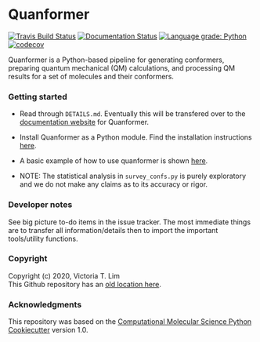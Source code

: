 Quanformer
==============================
[//]: # (Badges)
[![Travis Build Status](https://travis-ci.org/MobleyLab/quanformer.png)](https://travis-ci.org/MobleyLab/quanformer)
[![Documentation Status](https://readthedocs.org/projects/quanformer/badge/?version=latest)](https://quanformer.readthedocs.io/en/latest/?badge=latest)
[![Language grade: Python](https://img.shields.io/lgtm/grade/python/g/MobleyLab/quanformer.svg?logo=lgtm&logoWidth=18)](https://lgtm.com/projects/g/MobleyLab/quanformer/context:python)
[![codecov](https://codecov.io/gh/MobleyLab/quanformer/branch/master/graph/badge.svg)](https://codecov.io/gh/MobleyLab/quanformer/branch/master)

<!--- # VTL commented 1-4-19 [![AppVeyor Build status](https://ci.appveyor.com/api/projects/status/REPLACE_WITH_APPVEYOR_LINK/branch/master?svg=true)](https://ci.appveyor.com/project/REPLACE_WITH_OWNER_ACCOUNT/Quanformer/branch/master)
-->

Quanformer is a Python-based pipeline for generating conformers, preparing quantum mechanical (QM) calculations, and processing QM results for a set of molecules and their conformers.

### Getting started

* Read through `DETAILS.md`.
Eventually this will be transfered over to the [documentation website](https://quanformer.readthedocs.io/en/latest/?badge=latest) for Quanformer.

* Install Quanformer as a Python module. Find the installation instructions [here](https://quanformer.readthedocs.io/en/latest/install.html).

* A basic example of how to use quanformer is shown [here](https://quanformer.readthedocs.io/en/latest/examples.html).

* NOTE: The statistical analysis in `survey_confs.py` is purely exploratory and we do not make any claims as to its accuracy or rigor.


### Developer notes

See big picture to-do items in the issue tracker.
The most immediate things are to transfer all information/details then to import the important tools/utility functions.


### Copyright

Copyright (c) 2020, Victoria T. Lim  
This Github repository has an [old location here](https://github.com/vtlim/off_psi4).


### Acknowledgments

This repository was based on the [Computational Molecular Science Python Cookiecutter](https://github.com/molssi/cookiecutter-cms) version 1.0.

